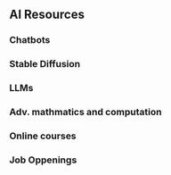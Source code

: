## AI Resources

### Chatbots

### Stable Diffusion

### LLMs

### Adv. mathmatics and computation

### Online courses

### Job Oppenings
